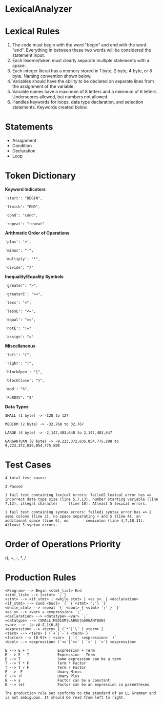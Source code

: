 # LexicalAnalyzer

# Lexical Rules

1) The code must begin with the word "begin" and end with the word "end". Everything in between these two words will be considered the statement input.
2) Each lexeme/token must clearly separate multiple statements with a space.
3) Each integer literal has a memory stored in 1 byte, 2 byte, 4 byte, or 8 byte. Naming convention shown below.
4) Variables should have the ability to be declared on separate lines from the assignment of the variable.
5) Variable names have a maximum of 8 letters and a minimum of 6 letters. Underscores allowed, but numbers not allowed.
6) Handles keywords for loops, data type declaration, and selection statements. Keywords created below.

# Statements

* Assignment
* Condition
* Declaration
* Loop

# Token Dictionary

**Keyword Indicators**

    'start': "BEGIN",

    'finish': "END",

    'cond': "cond",

    'repeat': "repeat"

**Arithmetic Order of Operations**

    'plus': '+',

    'minus': "-",

    'multiply': "*",

    'divide': "/"

**Inequality/Equality Symbols**

    'greater': ">",

    'greaterE': ">=",

    'less': "<",

    'lessE': "<=",

    'equal': "==",

    'notE': "!="

    'assign': "="

**Miscellaneous**

    'left': "(",

    'right': ")",

    'blockOpen': "{",

    'blockClose': "}",

    'mod': "%",

    'FLRDIV': "$"

**Data Types**

    SMALL (1 byte) -> -128 to 127

    MEDIUM (2 byte) -> -32,768 to 32,767

    LARGE (4 byte) -> -2,147,483,648 to 2,147,483,647

    GARGANTUAN (8 byte) -> -9,223,372,036,854,775,808 to 9,223,372,036,854,775,808

# Test Cases

    4 total test cases:

    2 Passed

    1 fail test containing lexical errors: failed2_lexical_error has => incorrect data type size (line 5,7,13), number starting variable (line 7,13), illegal character     (line 10). Atleast 5 lexical errors.

    1 fail test containing syntax errors: failed1_syntax_error has => 2 semi colons (line 3), no space separating + and 5 (line 4), an additional space (line 6), no        semicolon (line 4,7,10,11). Atleast 5 syntax errors.
    
# Order of Operations Priority

(), +, -, *, /

# Production Rules
    <Program> --> Begin <stmt_list> End    
    <stmt_list> --> {<stmt> `;`}    
    <stmt> --> <if_stmt> | <while_stmt> | <as_s>  | <declaration>   
    <if_stmt> --> cond <bool> `{` { <stmt> ';'} `}`  
    <while_stmt> --> repeat `{` <bool> { <stmt> ';' } `}` 
    <as_s> --> <var> = <expression> `;`
    <declaration> --> <datatype> <var> `;`
    <datatype> --> (SMALL|MEDIUM|LARGE|GARGANTUAN)    
    <var> -->  [a-zA-Z_]{6,8}   
    <expression> --> <term> { (`*`|`\` ) <term> }    
    <term> --> <term> { (`+`|`-`) <term> }    
    <factor> --> [0-9]+ | <var>  | `(` <expression> `)`    
    <bool> --> <expression> (`<=`|`>=` | `<` | `>`) <expression>

    E --> E + T             Expression + Term    
    E --> E - T             Expression - Term    
    E --> T                 Some expression can be a term   
    T --> T * F             Term * Factor   
    T --> T / F             Term / Factor   
    F --> -F                Unary Minus 
    F --> +F                Unary Plus  
    E --> a                 Factor can be a constant   
    E --> (e)               Factor can be an expression in parentheses
    
    The production rule set conforms to the standard of an LL Grammar and is not ambiguous. It should be read from left to right.


